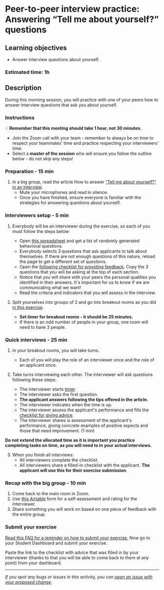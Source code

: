 # Peer-to-peer interview practice: Answering “Tell me about yourself?” questions

## Learning objectives

- Answer interview questions about yourself.

### Estimated time: 1h

## Description

During this morning session, you will practice with one of your peers how to answer interview questions that ask you about yourself.

### Instructions

💡 **Remember that this meeting should take 1 hour, not 30 minutes.**

- Join the Zoom call with your team - remember to always be on time to respect your teammates’ time and practice respecting your interviewers’ time.
- Select a **master of the session** who will ensure you follow the outline below - do not skip any steps!


### Preparation - 15 min

1. In a big group, read the article How to answer [“Tell me about yourself?” in an interview](https://www.thebalancecareers.com/tell-me-about-yourself-job-interview-question-2060956). 
    - Mute your microphones and read in silence.
    - Once you have finished, ensure everyone is familiar with the strategies for answering questions about yourself.  


### Interviewers setup - 5 min

1. Everybody will be an interviewer during the exercise, so each of you must follow the steps below:
    - Open [this spreadsheet](https://docs.google.com/spreadsheets/d/1pJ8BIhi39iYl6k498xqdAR_TfZhotunao2CTqF6L6Rs/edit#gid=2041017957) and get a list of randomly generated behavioral questions.
    - Everybody selects 3 questions that ask applicants to talk about themselves. If there are not enough questions of this nature, reload the page to get a different set of questions.
    - Open the [following checklist for providing feedback](https://docs.google.com/document/d/1QypLE8llAU1doZ71kPdeoVtdlZqBRTBbMncGrMxjElc/edit#heading=h.za7e1fwup8u). Copy the 3 questions that you will be asking at the top of each section.
    - Notice that you will share with your peers the personal qualities you identified in their answers. It's important for us to know if we are communicating what we want!
    - Read the criteria and indicators that you will assess in the interview.

2. Split yourselves into groups of 2 and go into breakout rooms as you did [in this exercise](https://github.com/microverseinc/curriculum-professional-skills/blob/main/job-search/job-searching-morning-session-using-breakout-rooms-for-interview-practice.md#what-are-breakout-rooms).
    - **Set timer for breakout rooms - it should be 25 minutes.**
    - If there is an odd number of people in your group, one room will need to have 3 people.


### Quick interviews - 25 min

1. In your breakout rooms, you will take turns.
     - Each of you will play the role of an interviewer once and the role of an applicant once.

2. Take turns interviewing each other. The interviewer will ask questions following these steps:
    - The interviewer starts [timer](https://vclock.com/timer/#countdown=00:03:00&date=2022-06-24T17:11:04&sound=xylophone&loop=1).
    - The interviewer asks the first question.
    - **The applicant answers following the tips offered in the article.**
    - The interviewer indicates when the time is up.
    - The interviewer assess the applicant's performance and fills the [checklist for giving advice](https://docs.google.com/document/d/1QypLE8llAU1doZ71kPdeoVtdlZqBRTBbMncGrMxjElc/edit#heading=h.za7e1fwup8u).
    - The interviewer shares is assessment of the applicant's performance, giving concrete examples of positive aspects and those that need improvement. (1 min)

**Do not extend the allocated time as it is important you practice completing tasks on time, as you will need to in your actual interviews.**

3. When you finish all interviews:
     - All interviewers complete the checklist.
     - All interviewers share a filled-in checklist with the applicant. **The applicant will use this for their exercise submission**.


### Recap with the big group - 10 min

1. Come back to the main room in Zoom.
2. Use [this Airtable](https://airtable.com/shrclyLFtL6b5fMdT) form for a self-assessment and rating for the interviewer.
3. Share something you will work on based on one piece of feedback with the entire group.

### Submit your exercise

[Read this FAQ for a reminder on how to submit your exercise.](https://microverse.zendesk.com/hc/en-us/articles/360061344234)
Now go to your Student Dashboard and submit your exercise.

Paste the link to the checklist with advice that was filled in by your interviewer (thanks to that you will be able to come back to them at any point) from your dashboard.

---

*If you spot any bugs or issues in this activity, you can [open an issue with your proposed change](https://github.com/microverseinc/curriculum-transversal-skills/blob/main/git-github/articles/open_issue.md).*
